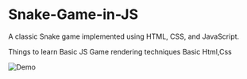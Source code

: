 # Snake-Game-in-JS

A classic Snake game implemented using HTML, CSS, and JavaScript.

Things to learn
 Basic JS Game rendering techniques
 Basic Html,Css
 
 ![Demo](https://github.com/kumarineharani/Snake-Game-in-JS/assets/150776745/bf461274-5acd-423d-8f27-0fccb423e28b)
